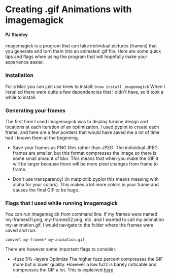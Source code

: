 # Creating .gif Animations with imagemagick
#### PJ Stanley

imagemagick is a program that can take individual pictures (frames) that you generate and turn them into an animated .gif file. Here are some quick tips and flags when using the program that will hopefully make your experience easier.

### Installation

For a Mac you can just use brew to install: ```brew install imagemagick```
When I installed there were quite a few dependencies that I didn't have, so it took a while to install.

### Generating your frames

The first time I used imagemagick was to display turbine design and locations at each iteration of an optimization. I used pyplot to create each frame, and here are a few pointers that would have saved me a lot of time had I known them at the beginning.

- Save your frames as PNG files rather than JPEG. The individual JPEG frames are smaller, but this format compresses the image so there is some small amount of blur. This means that when you make the GIF it will be larger because there will be more pixel changes from frame to frame. 

- Don't use transparency! (in matplotlib.pyplot this means messing with alpha for your colors). This makes a lot more colors in your frame and causes the final GIF to be huge.

### Flags that I used while running imagemagick

You can run imagemagick from command line. If my frames were named my-frames01.png, my-frames02.png, etc. and I wanted to call my animation my-animation.gif, I would navigate to the folder where the frames were saved and run:

```convert my-frames* my-animation.gif```

There are however some important flags to consider.

- -fuzz 5% -layers Optimize
The higher fuzz percent compresses the GIF more but is lower quality. However a low fuzz is barely noticable and compresses the GIF a lot. This is explained [here](https://stackoverflow.com/questions/8578926/how-can-i-compress-the-size-of-gif-images-with-imagemagick)





